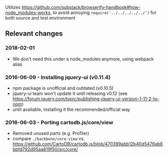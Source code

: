 Utilizes https://github.com/substack/browserify-handbook#how-node_modules-works,
to avoid annoying `require('../../../../../')` for both source and test environment

## Relevant changes

### 2018-02-01

- We don't need this under a node_modules anymore, using webpack alias

### 2016-06-09 - Installing jquery-ui (v0.11.4)
- npm package is unofficial and outdated (v0.10.5)
- jquery-ui team won't update it until releasing v0.12 (see https://forum.jquery.com/topic/publishing-jquery-ui-version-1-11-2-to-npm)
- until available, installing it the recommended/official way

### 2016-06-03 - Porting cartodb.js/core/view
- Removed unused parts (e.g. Profiler)
- compare `./backbone/core-view` vs. https://github.com/CartoDB/cartodb.js/blob/470399abb12b40d5476ab6bbfd792d95aa819f50/src/core/
